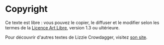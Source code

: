 Copyright
=========

Ce texte est libre : vous pouvez le copier, le diffuser et le modifier
selon les termes de la [Licence Art Libre](http://www.artlibre.org),
version 1.3 ou ultérieure.

Pour découvrir d'autres textes de Lizzie Crowdagger, visitez
[son site](http://crowdagger.fr).
